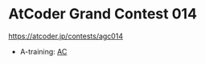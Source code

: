 # AtCoder Grand Contest 014

https://atcoder.jp/contests/agc014

- A-training: [AC](https://atcoder.jp/contests/agc014/submissions/34662673)
